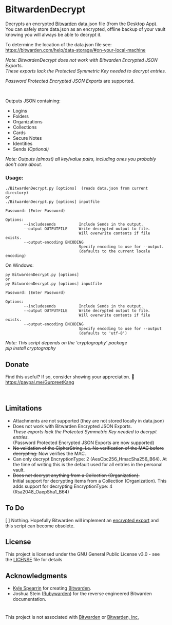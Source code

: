 # BitwardenDecrypt
Decrypts an encrypted [Bitwarden](https://github.com/bitwarden) data.json file (from the Desktop App).  
You can safely store data.json as an encrypted, offline backup of your vault knowing you will always be able to decrypt it.

To determine the location of the data.json file see:  
https://bitwarden.com/help/data-storage/#on-your-local-machine

*Note: BitwardenDecrypt does not work with Bitwarden Encrypted JSON Exports.<br/>
These exports lack the Protected Symmetric Key needed to decrypt entries.*

*Password Protected Encrypted JSON Exports* are supported.


<br/>

Outputs JSON containing:
- Logins
- Folders
- Organizations
- Collections
- Cards
- Secure Notes
- Identities
- Sends *(Optional)*

*Note: Outputs (almost) all key/value pairs, including ones you probably don't care about.*

### Usage: 
```
./BitwardenDecrypt.py [options]  (reads data.json from current directory)
or
./BitwardenDecrypt.py [options] inputfile

Password: (Enter Password)

Options:
        --includesends          Include Sends in the output.
        --output OUTPUTFILE     Write decrypted output to file.
                                Will overwrite contents if file exists.
        --output-encoding ENCODING
                                Specify encoding to use for --output.
                                (defaults to the current locale encoding)
```
On Windows:
```
py BitwardenDecrypt.py [options]
or
py BitwardenDecrypt.py [options] inputfile

Password: (Enter Password)

Options:
        --includesends          Include Sends in the output.
        --output OUTPUTFILE     Write decrypted output to file.
                                Will overwrite contents if file exists.
        --output-encoding ENCODING
                                Specify encoding to use for --output
                                (defaults to 'utf-8')
```
*Note: This script depends on the 'cryptography' package  
pip install cryptography*
  
  
    
## Donate
Find this useful?  If so, consider showing your appreciation. :slightly_smiling_face:  
https://paypal.me/GurpreetKang
  
<br/>

## Limitations

- Attachments are not supported (they are not stored locally in data.json)
- Does not work with Bitwarden Encrypted JSON Exports.
<br/>*These exports lack the Protected Symmetric Key needed to decrypt entries.*
<br/>(Password Protected Encrypted JSON Exports are now supported)
- ~~No validation of the CipherString.
I.e. No verification of the MAC before decrypting.~~ Now verifies the MAC.
- Can only decrypt EncryptionType: 2 (AesCbc256_HmacSha256_B64).  At the time of writing this is the default used for all entries in the personal vault.
- ~~Does not decrypt anything from a Collection (Organization).~~<br/>Initial support for decrypting items from a Collection (Organization). This adds support for decrypting EncryptionType: 4 (Rsa2048_OaepSha1_B64)


## To Do
[ ] Nothing.
Hopefully Bitwarden will implement an [encrypted export](https://community.bitwarden.com/t/encrypted-export/235) and this script can become obsolete.


## License

This project is licensed under the GNU General Public License v3.0 - see the [LICENSE](LICENSE) file for details


## Acknowledgments

* [Kyle Spearrin](https://github.com/kspearrin) for creating [Bitwarden](https://github.com/bitwarden).
* Joshua Stein ([Rubywarden](https://github.com/jcs/rubywarden)) for the reverse engineered Bitwarden documentation.

#  
This project is not associated with [Bitwarden](https://github.com/bitwarden) or [Bitwarden, Inc.](https://bitwarden.com/)
